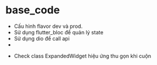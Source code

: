 # base_code

- Cấu hình flavor dev và prod.
- Sử dụng flutter_bloc để quản lý state
- Sử dụng dio để call api
-

* Check class ExpandedWidget hiệu ứng thu gọn khi cuộn